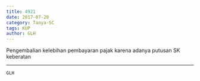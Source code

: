 ```yaml
---
title: 4921
date: 2017-07-20
category: Tanya-SC
tags: KUP
author: GLH
---
```


Pengembalian kelebihan pembayaran pajak karena adanya putusan SK keberatan

---



`GLH`

